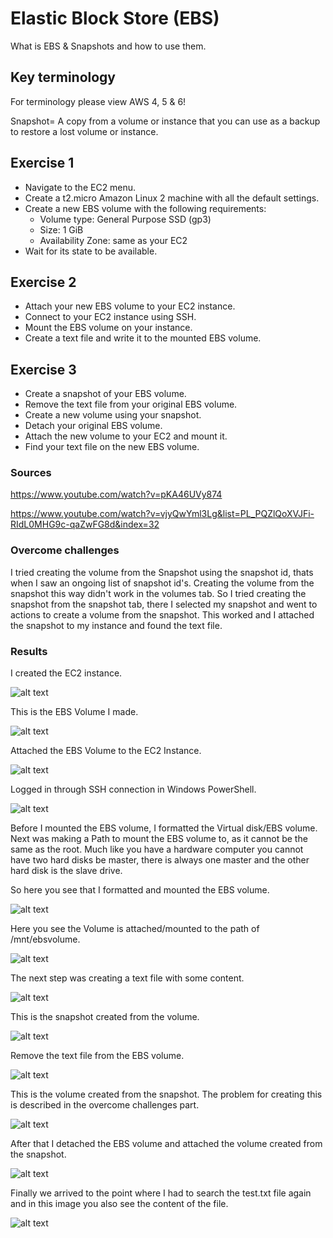 # Elastic Block Store (EBS)
What is EBS & Snapshots and how to use them.

## Key terminology
For terminology please view AWS 4, 5 & 6!

Snapshot= A copy from a volume or instance that you can use as a backup to restore a lost volume or instance.

## Exercise 1
- Navigate to the EC2 menu.
- Create a t2.micro Amazon Linux 2 machine with all the default settings.
- Create a new EBS volume with the following requirements:
    - Volume type: General Purpose SSD (gp3)
    - Size: 1 GiB
    - Availability Zone: same as your EC2
- Wait for its state to be available.

## Exercise 2
- Attach your new EBS volume to your EC2 instance.
- Connect to your EC2 instance using SSH.
- Mount the EBS volume on your instance.
- Create a text file and write it to the mounted EBS volume.

## Exercise 3
- Create a snapshot of your EBS volume.
- Remove the text file from your original EBS volume.
- Create a new volume using your snapshot.
- Detach your original EBS volume.
- Attach the new volume to your EC2 and mount it.
- Find your text file on the new EBS volume.

### Sources
https://www.youtube.com/watch?v=pKA46UVy874

https://www.youtube.com/watch?v=vjyQwYml3Lg&list=PL_PQZlQoXVJFi-RIdL0MHG9c-qaZwFG8d&index=32

### Overcome challenges
I tried creating the volume from the Snapshot using the snapshot id, thats when I saw an ongoing list of snapshot id's. Creating the volume from the snapshot this way didn't work in the volumes tab. So I tried creating the snapshot from the snapshot tab, there I selected my snapshot and went to actions to create a volume from the snapshot. This worked and I attached the snapshot to my instance and found the text file.

### Results
I created the EC2 instance.

![alt text](https://github.com/Techgrounds-Cloud-9/cloud-9-Ephraim52/blob/b827a8c23c3ff54b08180e97d8ec5023b15d83f8/00_includes/week%205/AWS%207/AWS7_instance_running.png)

This is the EBS Volume I made.

![alt text](https://github.com/Techgrounds-Cloud-9/cloud-9-Ephraim52/blob/b827a8c23c3ff54b08180e97d8ec5023b15d83f8/00_includes/week%205/AWS%207/AWS7_EBS_volume.png)

Attached the EBS Volume to the EC2 Instance.

![alt text](https://github.com/Techgrounds-Cloud-9/cloud-9-Ephraim52/blob/b827a8c23c3ff54b08180e97d8ec5023b15d83f8/00_includes/week%205/AWS%207/AWS7_EBS_attached.png)

Logged in through SSH connection in Windows PowerShell.

![alt text](https://github.com/Techgrounds-Cloud-9/cloud-9-Ephraim52/blob/b827a8c23c3ff54b08180e97d8ec5023b15d83f8/00_includes/week%205/AWS%207/AWS7_SSH_connection.png)

Before I mounted the EBS volume, I formatted the Virtual disk/EBS volume. Next was making a Path to mount the EBS volume to, as it cannot be the same as the root. Much like you have a hardware computer you cannot have two hard disks be master, there is always one master and the other hard disk is the slave drive.

So here you see that I formatted and mounted the EBS volume.

![alt text](https://github.com/Techgrounds-Cloud-9/cloud-9-Ephraim52/blob/b827a8c23c3ff54b08180e97d8ec5023b15d83f8/00_includes/week%205/AWS%207/AWS7_ebs_mounted.png)

Here you see the Volume is attached/mounted to the path of /mnt/ebsvolume.

![alt text](https://github.com/Techgrounds-Cloud-9/cloud-9-Ephraim52/blob/b827a8c23c3ff54b08180e97d8ec5023b15d83f8/00_includes/week%205/AWS%207/AWS7_txt_ds.png)

The next step was creating a text file with some content.

![alt text](https://github.com/Techgrounds-Cloud-9/cloud-9-Ephraim52/blob/b827a8c23c3ff54b08180e97d8ec5023b15d83f8/00_includes/week%205/AWS%207/AWS7_file_proof.png)

This is the snapshot created from the volume.

![alt text](https://github.com/Techgrounds-Cloud-9/cloud-9-Ephraim52/blob/b827a8c23c3ff54b08180e97d8ec5023b15d83f8/00_includes/week%205/AWS%207/AWS7_snapshot_created.png)

Remove the text file from the EBS volume.

![alt text](https://github.com/Techgrounds-Cloud-9/cloud-9-Ephraim52/blob/b827a8c23c3ff54b08180e97d8ec5023b15d83f8/00_includes/week%205/AWS%207/AWS7_RM_test.png)

This is the volume created from the snapshot. The problem for creating this is described in the overcome challenges part.

![alt text](https://github.com/Techgrounds-Cloud-9/cloud-9-Ephraim52/blob/b827a8c23c3ff54b08180e97d8ec5023b15d83f8/00_includes/week%205/AWS%207/AWS7_snapshot_volume.png)

After that I detached the EBS volume and attached the volume created from the snapshot.

![alt text](https://github.com/Techgrounds-Cloud-9/cloud-9-Ephraim52/blob/b827a8c23c3ff54b08180e97d8ec5023b15d83f8/00_includes/week%205/AWS%207/AWS7_snapshot_attached.png)

Finally we arrived to the point where I had to search the test.txt file again and in this image you also see the content of the file.

![alt text](https://github.com/Techgrounds-Cloud-9/cloud-9-Ephraim52/blob/b827a8c23c3ff54b08180e97d8ec5023b15d83f8/00_includes/week%205/AWS%207/AWS7_found_text.png)
